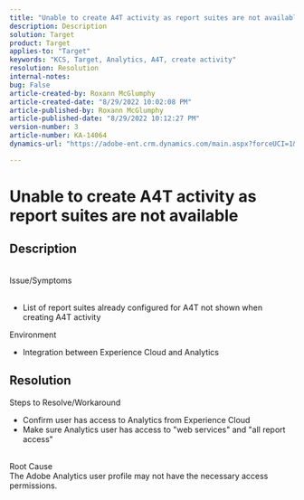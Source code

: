 ```yaml
---
title: "Unable to create A4T activity as report suites are not available"
description: Description
solution: Target
product: Target
applies-to: "Target"
keywords: "KCS, Target, Analytics, A4T, create activity"
resolution: Resolution
internal-notes: 
bug: False
article-created-by: Roxann McGlumphy
article-created-date: "8/29/2022 10:02:08 PM"
article-published-by: Roxann McGlumphy
article-published-date: "8/29/2022 10:12:27 PM"
version-number: 3
article-number: KA-14064
dynamics-url: "https://adobe-ent.crm.dynamics.com/main.aspx?forceUCI=1&pagetype=entityrecord&etn=knowledgearticle&id=fc0a3834-e627-ed11-9db1-002248086d3d"

---
```

# Unable to create A4T activity as report suites are not available

## Description

<br>Issue/Symptoms<br><br>
- List of report suites already configured for A4T not shown when creating A4T activity



Environment
- Integration between Experience Cloud and Analytics



## Resolution

Steps to Resolve/Workaround
- Confirm user has access to Analytics from Experience Cloud
- Make sure Analytics user has access to "web services" and "all report access"

<br>Root Cause<br>
The Adobe Analytics user profile may not have the necessary access permissions.






